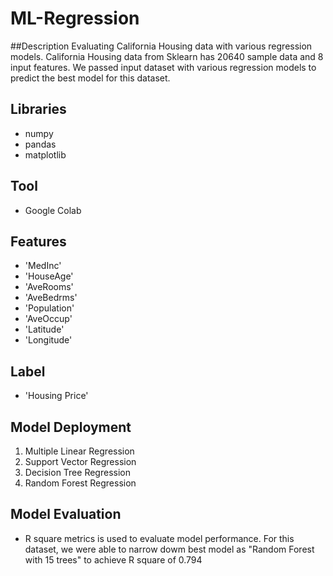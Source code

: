 # ML-Regression
##Description 
Evaluating California Housing data with various regression models. California Housing data from Sklearn has 20640 sample data and 8 input features. We passed input dataset with various regression models to predict the best model for this dataset. 

## Libraries 
* numpy
* pandas
* matplotlib

## Tool
* Google Colab

## Features
* 'MedInc' 
* 'HouseAge'
* 'AveRooms'
* 'AveBedrms'
* 'Population'
* 'AveOccup'
* 'Latitude'
* 'Longitude'

## Label
* 'Housing Price'

## Model Deployment
1.  Multiple Linear Regression
2. Support Vector Regression
3. Decision Tree Regression
4. Random Forest Regression

## Model Evaluation
* R square metrics is used to evaluate model performance. For this dataset, we were able to narrow dowm best model as "Random Forest with 15 trees" to achieve R square of 0.794
